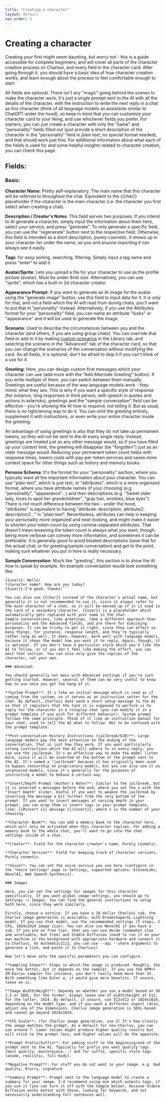 ```yaml
---
title: "Creating a character"
layout: default
nav_order: 3
---
```


# Creating a character

Creating your first might seem daunting, but worry not - this is a guide accessible for complete beginners, and will cover all parts of the character creation process on Charluvi, and every field in the character card. After going through it, you should have a basic idea of how character creation works, and learn enough about the process to feel comfortable enough to start.

All fields are optional. There isn't any "magic" going behind the scenes to make the character work, it's just a single prompt sent to the AI with all the details of the character, with the instruction to write the next reply in a chat as this character (think of all language models as assistants similar to ChatGPT under the hood), so keep in mind that you can customize your character card to your liking, and use whichever fields you prefer. For starters, you can just create a character with only the "name" and "personality" fields filled out (just provide a short description of the character in the "personality" field in plain text, no special format needed), and that should work just fine. For additional information about what each of the fields is used for and some helpful insights related to character creation, you can check this page.

## Fields:

### Basic:

**Character Name**: Pretty self-explanatory. The main name that this character will be referred to throughout the chat. Equivalent to the {{char}} placeholder if the character is the main character (i.e. the character you first select when creating a chat).

**Description / Creator's Notes**: This field serves two purposes. If you intend to AI generate a character, simply input the information about them here, select your service, and press "generate". To only generate a specific field, you can use the "regenerate" button next to the respective field. Otherwise, this field is intended as a short description, purely cosmetic. It shows up in your character list under the name, so you and anyone importing it can always see it easily.

**Tags**: for easy sorting, searching, filtering. Simply input a tag name and press "enter" to add it.

**Avatar/Sprite**: Lets you upload a file for your character to use as the profile picture (avatar). Must be under 8mb size. Alternatively, you can use "sprite", which has a built-in 2d character creator.

**Appearance Prompt**: If you want to generate an AI image for the avatar using the "generate image" button, use this field to input data for it. It is only for that, and not a field which the AI will read from during chats, you'll want to put that in "personality" instead. Alternatively, if you use the Attributes format for your "personality" field, you can name an attribute "looks" or "appearance" and it will be used to generate the image.

**Scenario**: Used to describe the circumstances between you and the character (and others, if you are using group chats). You can override that field or add to it by making [custom scenarios](https://agnai.guide/docs/library/scenarios) in the Library tab, and selecting the scenario in the "Advanced" tab of the character card, so that you can change the scenarios of the conversation without modifying the card. As all fields, it is optional, don't be afraid to skip it if you can't think of a use for it.

**Greeting**: Here, you can design custom first messages which your character can use (add more with the "Add Alternate Greeting" button). If you write multiple of them, you can switch between them manually. Greetings are useful because of the way language models work - they mimic what they see. This is why if you want a specific style of response (for instance, long responses in third person, with speech in quotes and actions in asterisks), greetings and the "sample conversation" field can be effective - you're _showing_ the AI how to respond, not _telling_ it. But as usual, there is no right/wrong way to do it. You can omit the greeting entirely, supplement it with instructions, or even write your entire character inside the greeting.

An advantage of using greetings is also that they do not take up permanent tokens, so they will not be sent to the AI every single reply. Instead, greetings are treated just as any other message would, so if you have filled up your context limit, the greeting will disappear (be "forgotten") just as an older message would. Reducing your permanent token count helps with response times, lowers costs with pay-per-token services and saves more context space for other things such as history and memory books.

**Persona Schema**: It's the format for your "personality" section, where you typically want all the important information about your character. You can use "plain text", which is just text, or "attributes", which is a more organized format, where you have attribute names of your choosing (e.g. "personality", "appearance"...) and their descriptions (e.g. "Sweet older lady, loves to spoil her grandchildren", "gray hair, wrinkles, blue eyes"). There is not much difference between the two - under the hood, "attributes" is equivalent to having "attribute: description, attribute2: description2..." in "plain text". Nevertheless, attributes can help in keeping your personality more organized and neat-looking, and might make it easier to shorten your token count by using comma-separated attributes. That doesn't mean lessening the token count is always what you want, though, being more verbose can convey more information, and sometimes it can be preferable. It is generally good to avoid bloated descriptions (save that for the actual chat, or for greeting/sample conversation) and get to the point, making sure whatever you put in here is really necessary.

**Sample Conversation**: Much like "greeting", this section is to show the AI how to speak by example. An example conversation would look something like:

````*character name*: Hi!
{{user}}: Hello!
*character name*: How are you today?
{{user}}:I'm good, thanks!```

You can also use {{char}} instead of the character's actual name, but generally it is not recommended to use it, since it always refer to the main character of a chat, so it will be messed up if it is used in the card of a secondary character. {{user}} is a placeholder which automatically gets replaced with your name in the chat.
Sample conversations, like greetings, take a different approach than personality and the Advanced fields, and are there for mimicking purposes. It can be tricky to get it right, since they can affect so many things, for instance, response length, and they're typically rather long as well. It does, however, work well with language models, because it shows the model how you want it to reply. Again, though, it is optional. If you don't have a particular style which you'd like the AI to follow, or if you don't feel like making the effort, you can omit that section. You can also only give the replies of the character, not your own.

### Advanced:

You should generally not mess with Advanced settings if you're just getting started. However, several of them can be very useful to know how to use once you get the hang of it.

**System Prompt**: It's like an initial message which is read as if coming from the system, so it serves as an instruction setter for the chat. By default, Charluvi does send a short setup message to the AI so that it registers that the task it is supposed to perform is to reply for the character in a roleplay chat (you can modify it in a prompt template if you wish for different behavior). System prompt follows the same principle. Think of it like an instruction manual for your chat, used to tell the AI what to follow. Not to be confused with the prompt template.

**Post-conversation History Instructions (jailbreak/UJB)**: Large language models pay the most attention to the ending of the conversation, that is just how they work. If you want particularly strong instructions which the AI will adhere to in every reply, you can use the jailbreak. It's an effective way to make the model listen more, since it will be inserted at the bottom of the prompt sent to the AI. It's named a "jailbreak" because it has originally been used to bypass censorship on proprietary models, but you can also use it on uncensored models, since it's generally for the purposes of instructing a model to behave a certain way.

**Insert/Depth Prompt (Author's Note)**: Similar to the jailbreak, but it is inserted x messages before the end, where you set the x with the "Insert Depth" slider. Useful if you want to weaken the jailbreak by inserting the message a bit further from the very bottom of the prompt. If you want to insert messages at varying depth in your prompt, you can wrap them in insert tags in your prompt template, like: {{#insert x}} message {{/insert}}, where x is the number of your choosing.

**Character Book**: You can add a memory book to the character here, which will only be activated when this character replies. For adding a memory book to the whole chat, you'll want to go into the chat settings inside of a chat.

**Creator**: Field for the character creator's name. Purely cosmetic.

**Character Version**: Field for keeping track of character versions. Purely cosmetic.

**Voice**: You can set the voice service you use here (configure in the "Voice Settings" page in Settings, supported options: ElevenLabs, NovelAI, Web Speech Synthesis).

### Images

Here, you can set the settings for images for this character specifically. If you want global image settings, you should go to Settings -> Images. You can find the general instructions to setup both here, since they work similarly.

Firstly, choose a service. If you have a 10 dollar Charluvi sub, the Charluv image generation is available, with DreamshaperXL Lightning model. If you use that model, use the recommended settings (5 steps, 2 CFG, 1024x1024 image size). You can also use NovelAI if you have a sub. If you are on free tier, then you can use Horde (somewhat slow and unreliable, but free) and Stable Diffusion (need to run it on your own machine in the background with appropriate hardware and connect it to Charluvi. On Automatic1111, you can use --api --share arguments to generate a link, and paste it to Charluvi)

Now let's move onto the specific parameters you can configure.

**Sampling Steps**: Steps in which the image is produced. Roughly, the more the better, but it depends on the sampler. If you use the DPM++ 2M Karras sampler for instance, you don't really need more than 25. With something like Euler a, it would give more benefits. If unsure, leave as-is.

**Image Width/Height**: Depends on whether you use a model based on SD 1.5 or SDXL. For the former, always leave one of width/height at 512, for the latter, 1024. By default, if unsure, use 512x512 or 1024x1024, depending on the model type, and if you want a different aspect ratio, adjust one of the dimensions. Charluv image generation is SDXL-based and cannot go beyond 1024x1024.

**CFG Scale**: (for Charluv image generation, use 2) It's how closely the image matches the prompt. As a default for non-Charluv, you can use around 7. Lower values might produce higher quality results but will stick to the prompt less, and higher values will do the opposite.

**Prompt Prefix/Suffix**: For adding stuff to the beginning/end of the prompt sent to the AI. Typically for prefix you want quality tags (best quality, masterpiece...) and for suffix, specific style tags (anime, realistic, full body).

**Negative Prompt**: For stuff you do not want in your image. e.g. bad quality, blurry, signature

**Summary Prompt**: Prompt sent to the language model to create a summary for your image. I'd recommend using one which outputs tags, if you use it (you can turn it off with the toggle below), because Stable Diffusion works better with those, looking for keywords, and not necessarily understanding full sentences well.
````
